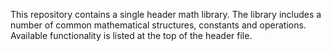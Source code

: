 This repository contains a single header math library. The library includes a number of common mathematical structures,
constants and operations. Available functionality is listed at the top of the header file.